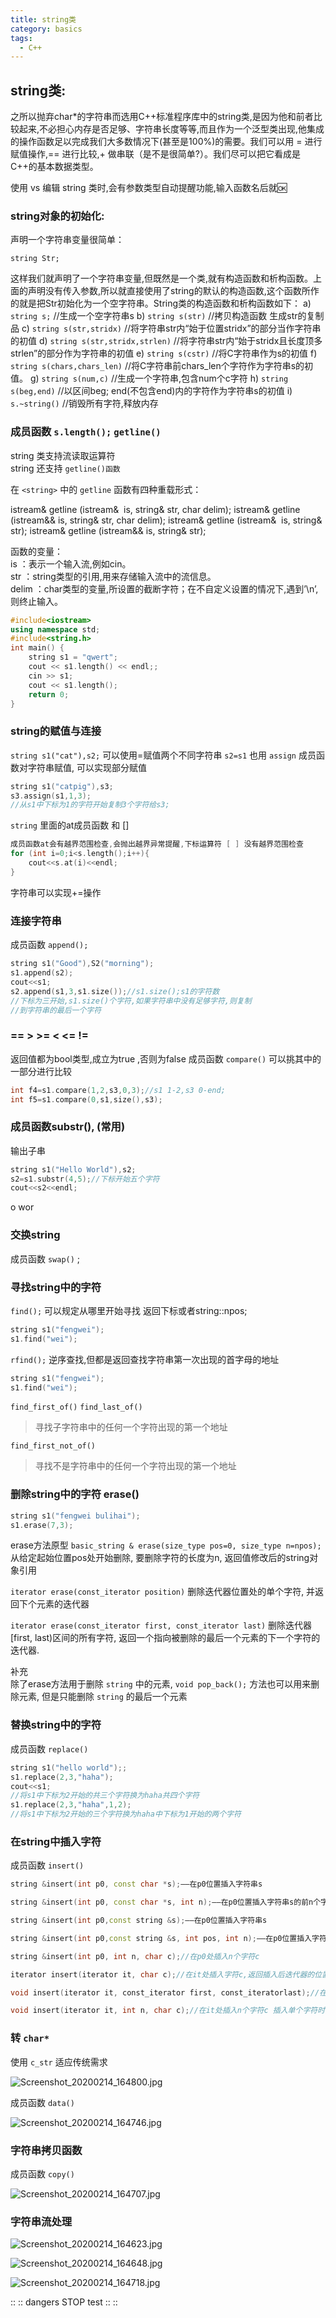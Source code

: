 ```yaml
---
title: string类
category: basics
tags:
  - C++
--- 
```


## string类:

之所以抛弃char*的字符串而选用C++标准程序库中的string类,是因为他和前者比较起来,不必担心内存是否足够、字符串长度等等,而且作为一个泛型类出现,他集成的操作函数足以完成我们大多数情况下(甚至是100%)的需要。我们可以用 = 进行赋值操作,== 进行比较,+ 做串联（是不是很简单?）。我们尽可以把它看成是C++的基本数据类型。

使用 vs 编辑 string 类时,会有参数类型自动提醒功能,输入函数名后就🆗

### string对象的初始化:

声明一个字符串变量很简单：

    string Str;

这样我们就声明了一个字符串变量,但既然是一个类,就有构造函数和析构函数。上面的声明没有传入参数,所以就直接使用了string的默认的构造函数,这个函数所作的就是把Str初始化为一个空字符串。String类的构造函数和析构函数如下：
a) `string s;` //生成一个空字符串s
b) `string s(str)` //拷贝构造函数 生成str的复制品
c) `string s(str,stridx)` //将字符串str内“始于位置stridx”的部分当作字符串的初值
d) `string s(str,stridx,strlen)` //将字符串str内“始于stridx且长度顶多strlen”的部分作为字符串的初值
e) `string s(cstr)` //将C字符串作为s的初值
f) `string s(chars,chars_len)` //将C字符串前chars_len个字符作为字符串s的初值。
g) `string s(num,c)` //生成一个字符串,包含num个c字符
h) `string s(beg,end)` //以区间beg; end(不包含end)内的字符作为字符串s的初值
i) `s.~string()` //销毁所有字符,释放内存

### 成员函数 `s.length();`  `getline()` 

string 类支持流读取运算符  
string 还支持 `getline()函数` 

在 `<string>` 中的 `getline` 函数有四种重载形式：  

istream& getline (istream&  is, string& str, char delim); 
istream& getline (istream&& is, string& str, char delim); 
istream& getline (istream&  is, string& str); 
istream& getline (istream&& is, string& str); 

函数的变量：  
is    ：表示一个输入流,例如cin。  
str   ：string类型的引用,用来存储输入流中的流信息。  
delim ：char类型的变量,所设置的截断字符；在不自定义设置的情况下,遇到’\n’,则终止输入。  

``` cpp
#include<iostream>
using namespace std;
#include<string.h>
int main() {
	string s1 = "qwert";
	cout << s1.length() << endl;;
	cin >> s1;
	cout << s1.length();
	return 0;
}
```

### string的赋值与连接

`string s1("cat"),s2;` 
可以使用=赋值两个不同字符串 `s2=s1` 
也用 `assign` 成员函数对字符串赋值, 可以实现部分赋值

``` cpp
string s1("catpig"),s3;
s3.assign(s1,1,3);
//从s1中下标为1的字符开始复制3个字符给s3;
```

`string` 里面的at成员函数 和 []

``` cpp
成员函数at会有越界范围检查,会抛出越界异常提醒,下标运算符 [ ] 没有越界范围检查
for (int i=0;i<s.length();i++){
    cout<<s.at(i)<<endl;
}
```

字符串可以实现+=操作  

### 连接字符串

成员函数 `append();` 

``` cpp
string s1("Good"),S2("morning");
s1.append(s2);
cout<<s1;
s2.append(s1,3,s1.size());//s1.size();s1的字符数
//下标为三开始,s1.size()个字符,如果字符串中没有足够字符,则复制  
//到字符串的最后一个字符
```

### == > >= < <= !=

返回值都为bool类型,成立为true ,否则为false
成员函数 `compare()` 
可以挑其中的一部分进行比较

``` cpp
int f4=s1.compare(1,2,s3,0,3);//s1 1-2,s3 0-end;
int f5=s1.compare(0,s1,size(),s3);
```

### 成员函数substr(), (常用)

输出子串

``` cpp
string s1("Hello World"),s2;
s2=s1.substr(4,5);//下标开始五个字符
cout<<s2<<endl;
```

o wor

### 交换string

成员函数 `swap()` ; 

### 寻找string中的字符

`find();` 可以规定从哪里开始寻找
返回下标或者string::npos; 

``` cpp
string s1("fengwei");
s1.find("wei");
```

`rfind();` 逆序查找,但都是返回查找字符串第一次出现的首字母的地址

``` cpp
string s1("fengwei");
s1.find("wei");
```

`find_first_of()` 
`find_last_of()` 

> 寻找子字符串中的任何一个字符出现的第一个地址

`find_first_not_of()` 

> 寻找不是字符串中的任何一个字符出现的第一个地址

### 删除string中的字符 erase()

``` cpp
string s1("fengwei bulihai");
s1.erase(7,3);
```

erase方法原型
`basic_string & erase(size_type pos=0, size_type n=npos);` 
从给定起始位置pos处开始删除, 要删除字符的长度为n, 返回值修改后的string对象引用

`iterator erase(const_iterator position)` 
删除迭代器位置处的单个字符, 并返回下个元素的迭代器

`iterator erase(const_iterator first, const_iterator last)` 
删除迭代器[first, last)区间的所有字符, 返回一个指向被删除的最后一个元素的下一个字符的迭代器.

补充  
除了erase方法用于删除 `string` 中的元素, `void pop_back();` 方法也可以用来删除元素, 但是只能删除 `string` 的最后一个元素

### 替换string中的字符

成员函数 `replace()` 

``` cpp
string s1("hello world");;
s1.replace(2,3,"haha");
cout<<s1;
//将s1中下标为2开始的共三个字符换为haha共四个字符
s1.replace(2,3,"haha",1,2);
//将s1中下标为2开始的三个字符换为haha中下标为1开始的两个字符
```

### 在string中插入字符

成员函数 `insert()` 

``` cpp
string &insert(int p0, const char *s);——在p0位置插入字符串s

string &insert(int p0, const char *s, int n);——在p0位置插入字符串s的前n个字符

string &insert(int p0,const string &s);——在p0位置插入字符串s

string &insert(int p0,const string &s, int pos, int n);——在p0位置插入字符串s从pos开始的连续n个字符

string &insert(int p0, int n, char c);//在p0处插入n个字符c

iterator insert(iterator it, char c);//在it处插入字符c,返回插入后迭代器的位置

void insert(iterator it, const_iterator first, const_iteratorlast);//在it处插入从first开始至last-1的所有字符

void insert(iterator it, int n, char c);//在it处插入n个字符c 插入单个字符时使用这个
```

### 转 `char*` 

使用 `c_str` 适应传统需求

![Screenshot_20200214_164800.jpg](https://raw.githubusercontent.com/fengwei2002/picture/master/pictureScreenshot_20200214_164800.jpg)

成员函数 `data()` 

![Screenshot_20200214_164746.jpg](https://raw.githubusercontent.com/fengwei2002/picture/master/pictureScreenshot_20200214_164746.jpg)

### 字符串拷贝函数

成员函数 `copy()` 

![Screenshot_20200214_164707.jpg](https://raw.githubusercontent.com/fengwei2002/picture/master/pictureScreenshot_20200214_164707.jpg)

### 字符串流处理

![Screenshot_20200214_164623.jpg](https://raw.githubusercontent.com/fengwei2002/picture/master/pictureScreenshot_20200214_164623.jpg)

![Screenshot_20200214_164648.jpg](https://raw.githubusercontent.com/fengwei2002/picture/master/pictureScreenshot_20200214_164648.jpg)

![Screenshot_20200214_164718.jpg](https://raw.githubusercontent.com/fengwei2002/picture/master/pictureScreenshot_20200214_164718.jpg)

:: :: dangers STOP 
test 
:: ::